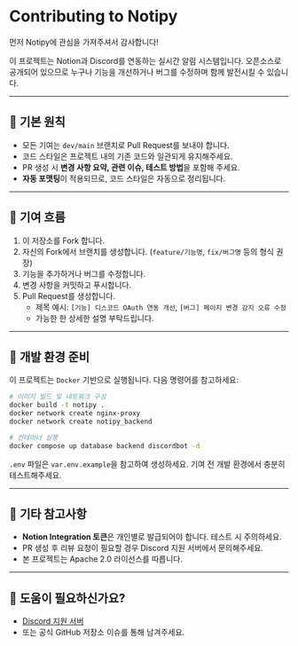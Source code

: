 # Contributing to Notipy

먼저 Notipy에 관심을 가져주셔서 감사합니다!

이 프로젝트는 Notion과 Discord를 연동하는 실시간 알림 시스템입니다. 오픈소스로 공개되어 있으므로 누구나 기능을 개선하거나 버그를 수정하며 함께 발전시킬 수 있습니다.

---

## 📌 기본 원칙

- 모든 기여는 `dev/main` 브랜치로 Pull Request를 보내야 합니다.
- 코드 스타일은 프로젝트 내의 기존 코드와 일관되게 유지해주세요.
- PR 생성 시 **변경 사항 요약, 관련 이슈, 테스트 방법**을 포함해 주세요.
- **자동 포맷팅**이 적용되므로, 코드 스타일은 자동으로 정리됩니다.

---

## 🧩 기여 흐름

1. 이 저장소를 Fork 합니다.
2. 자신의 Fork에서 브랜치를 생성합니다. (`feature/기능명`, `fix/버그명` 등의 형식 권장)
3. 기능을 추가하거나 버그를 수정합니다.
4. 변경 사항을 커밋하고 푸시합니다.
5. Pull Request를 생성합니다.
    - 제목 예시: `[기능] 디스코드 OAuth 연동 개선`, `[버그] 페이지 변경 감지 오류 수정`
    - 가능한 한 상세한 설명 부탁드립니다.

---

## 🧪 개발 환경 준비

이 프로젝트는 `Docker` 기반으로 실행됩니다. 다음 명령어를 참고하세요:

```bash
# 이미지 빌드 및 네트워크 구성
docker build -t notipy .
docker network create nginx-proxy
docker network create notipy_backend

# 컨테이너 실행
docker compose up database backend discordbot -d
```

`.env` 파일은 `var.env.example`을 참고하여 생성하세요. 기여 전 개발 환경에서 충분히 테스트해주세요.

---

## 🧠 기타 참고사항

* **Notion Integration 토큰**은 개인별로 발급되어야 합니다. 테스트 시 주의하세요.
* PR 생성 후 리뷰 요청이 필요할 경우 Discord 지원 서버에서 문의해주세요.
* 본 프로젝트는 Apache 2.0 라이선스를 따릅니다.

---

## 🙋 도움이 필요하신가요?

* [Discord 지원 서버](https://discord.gg/HzAnBSCN7t)
* 또는 공식 GitHub 저장소 이슈를 통해 남겨주세요.

